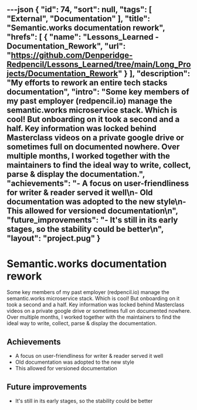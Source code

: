 ---json
{
"id": 74,
"sort": null,
"tags": [
"External",
"Documentation"
],
"title": "Semantic.works documentation rework",
"hrefs": [
{
"name": "Lessons_Learned - Documentation_Rework",
"url": "https://github.com/Denperidge-Redpencil/Lessons_Learned/tree/main/Long_Projects/Documentation_Rework"
}
],
"description": "My efforts to rework an entire tech stacks documentation",
"intro": "Some key members of my past employer (redpencil.io) manage the semantic.works microservice stack. Which is cool! But onboarding on it took a second and a half. Key information was locked behind Masterclass videos on a private google drive or sometimes full on documented nowhere. Over multiple months, I worked together with the maintainers to find the ideal way to write, collect, parse & display the documentation.",
"achievements": "- A focus on user-friendliness for writer & reader served it well\n- Old documentation was adopted to the new style\n- This allowed for versioned documentation\n",
"future_improvements": "- It's still in its early stages, so the stability could be better\n",
"layout": "project.pug"
}
---
# Semantic.works documentation rework
Some key members of my past employer (redpencil.io) manage the semantic.works microservice stack. Which is cool! But onboarding on it took a second and a half. Key information was locked behind Masterclass videos on a private google drive or sometimes full on documented nowhere. Over multiple months, I worked together with the maintainers to find the ideal way to write, collect, parse & display the documentation.

## Achievements
- A focus on user-friendliness for writer & reader served it well
- Old documentation was adopted to the new style
- This allowed for versioned documentation


## Future improvements
- It's still in its early stages, so the stability could be better

